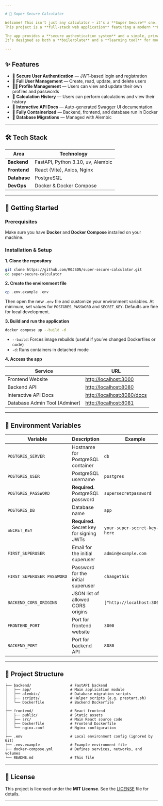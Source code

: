```yaml
---

# 🧮 Super Secure Calculator

Welcome! This isn't just any calculator — it's a **Super Secure** one.
This project is a **full-stack web application** featuring a modern **FastAPI** backend and a responsive **React** frontend, all neatly containerized with **Docker**.

The app provides a **secure authentication system** and a simple, private way to perform and save calculations.
It’s designed as both a **boilerplate** and a **learning tool** for modern web development.

---
```


## ✨ Features

* 🔐 **Secure User Authentication** — JWT-based login and registration
* 👥 **Full User Management** — Create, read, update, and delete users
* 🧑‍💻 **Profile Management** — Users can view and update their own profiles and passwords
* 🧾 **Calculation History** — Users can perform calculations and view their history
* 🧭 **Interactive API Docs** — Auto-generated Swagger UI documentation
* 🐳 **Fully Containerized** — Backend, frontend, and database run in Docker
* 🔄 **Database Migrations** — Managed with Alembic

---

## 🛠️ Tech Stack

| Area         | Technology                        |
| ------------ | --------------------------------- |
| **Backend**  | FastAPI, Python 3.10, uv, Alembic |
| **Frontend** | React (Vite), Axios, Nginx        |
| **Database** | PostgreSQL                        |
| **DevOps**   | Docker & Docker Compose           |

---

## 🚀 Getting Started

### Prerequisites

Make sure you have **Docker** and **Docker Compose** installed on your machine.

### Installation & Setup

**1. Clone the repository**

```bash
git clone https://github.com/R0JSON/super-secure-calculator.git
cd super-secure-calculator
```

**2. Create the environment file**

```bash
cp .env.example .env
```

Then open the new `.env` file and customize your environment variables.
At minimum, set values for `POSTGRES_PASSWORD` and `SECRET_KEY`.
Defaults are fine for local development.

**3. Build and run the application**

```bash
docker compose up --build -d
```

* `--build`: Forces image rebuilds (useful if you’ve changed Dockerfiles or code)
* `-d`: Runs containers in detached mode

**4. Access the app**

| Service                       | URL                                                      |
| ----------------------------- | -------------------------------------------------------- |
| Frontend Website              | [http://localhost:3000](http://localhost:3000)           |
| Backend API                   | [http://localhost:8080](http://localhost:8080)           |
| Interactive API Docs          | [http://localhost:8080/docs](http://localhost:8080/docs) |
| Database Admin Tool (Adminer) | [http://localhost:8081](http://localhost:8081)           |

---

## 🔧 Environment Variables

| Variable                   | Description                               | Example                      |
| -------------------------- | ----------------------------------------- | ---------------------------- |
| `POSTGRES_SERVER`          | Hostname for PostgreSQL container         | `db`                         |
| `POSTGRES_USER`            | PostgreSQL username                       | `postgres`                   |
| `POSTGRES_PASSWORD`        | **Required.** PostgreSQL password         | `supersecretpassword`        |
| `POSTGRES_DB`              | Database name                             | `app`                        |
| `SECRET_KEY`               | **Required.** Secret key for signing JWTs | `your-super-secret-key-here` |
| `FIRST_SUPERUSER`          | Email for the initial superuser           | `admin@example.com`          |
| `FIRST_SUPERUSER_PASSWORD` | Password for the initial superuser        | `changethis`                 |
| `BACKEND_CORS_ORIGINS`     | JSON list of allowed CORS origins         | `["http://localhost:3000"]`  |
| `FRONTEND_PORT`            | Port for frontend website                 | `3000`                       |
| `BACKEND_PORT`             | Port for backend API                      | `8080`                       |

---

## 📂 Project Structure

```
├── backend/                  # FastAPI backend
│   ├── app/                  # Main application module
│   ├── alembic/              # Database migration scripts
│   ├── scripts/              # Helper scripts (e.g. prestart.sh)
│   └── Dockerfile            # Backend Dockerfile
│
├── frontend/                 # React frontend
│   ├── public/               # Static assets
│   ├── src/                  # Main React source code
│   ├── Dockerfile            # Frontend Dockerfile
│   └── nginx.conf            # Nginx configuration
│
├── .env                      # Local environment config (ignored by Git)
├── .env.example              # Example environment file
├── docker-compose.yml        # Defines services, networks, and volumes
└── README.md                 # This file
```

---

## 📜 License

This project is licensed under the **MIT License**.
See the [LICENSE](LICENSE) file for details.

---
